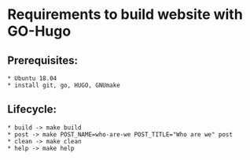 Requirements to build website with GO-Hugo
======================

## Prerequisites:
    * Ubuntu 18.04
    * install git, go, HUGO, GNUmake

## Lifecycle:
    * build -> make build
    * post -> make POST_NAME=who-are-we POST_TITLE="Who are we" post
    * clean -> make clean
    * help -> make help